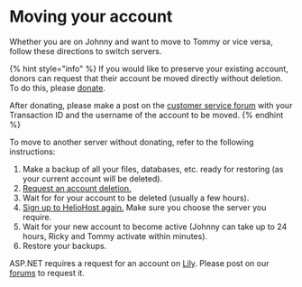 # Moving your account

Whether you are on Johnny and want to move to Tommy or vice versa, follow these directions to switch servers.

{% hint style="info" %}
If you would like to preserve your existing account, donors can request that their account be moved directly without deletion. To do this, please [donate](https://www.heliohost.org/donate/).

After donating, please make a post on the [customer service forum](https://www.helionet.org/index/forum/45-customer-service/) with your Transaction ID and the username of the account to be moved.
{% endhint %}

To move to another server without donating, refer to the following instructions:

1. Make a backup of all your files, databases, etc. ready for restoring \(as your current account will be deleted\).
2. [Request an account deletion.](https://heliohost.org/dashboard/delete/)
3. Wait for for your account to be deleted \(usually a few hours\).
4. [Sign up to HelioHost again.](https://www.heliohost.org/signup/) Make sure you choose the server you require.
5. Wait for your new account to become active \(Johnny can take up to 24 hours, Ricky and Tommy activate within minutes\).
6. Restore your backups.

ASP.NET requires a request for an account on [Lily](../servers/virtual/lily.md). Please post on our [forums](https://www.helionet.org/index/forum/45-customer-service/) to request it.

